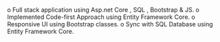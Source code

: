 o	Full stack application using Asp.net Core , SQL , Bootstrap & JS.
o	Implemented Code-first Approach using Entity Framework Core.
o	Responsive UI using Bootstrap classes.
o	Sync with SQL Database using Entity Framework Core.
